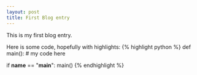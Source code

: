 ```yaml
---
layout: post
title: First Blog entry
---
```


This is my first blog entry.

Here is some code, hopefully with highlights:
{% highlight python %}
def main():
    # my code here

if __name__ == "__main__":
        main()
{% endhighlight %}
